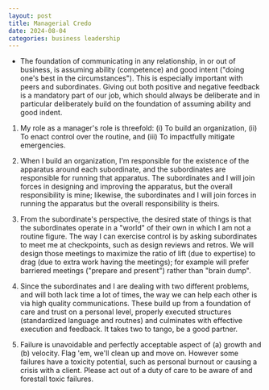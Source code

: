 ```yaml
---
layout: post
title: Managerial Credo
date: 2024-08-04
categories: business leadership
---
```


- The foundation of communicating in any relationship, in or out of business, is assuming ability (competence) and good intent ("doing one's best in the circumstances"). This is especially important with peers and subordinates. Giving out both positive and negative feedback is a mandatory part of our job, which should always be deliberate and in particular deliberately build on the foundation of assuming ability and good indent.

1. My role as a manager's role is threefold: (i) To build an organization, (ii) To enact control over the routine, and (iii) To impactfully mitigate emergencies.

2. When I build an organization, I'm responsible for the existence of the apparatus around each subordinate, and the subordinates are responsible for running that apparatus. The subordinates and I will join forces in designing and improving the apparatus, but the overall responsibility is mine; likewise, the subordinates and I will join forces in running the apparatus but the overall responsibility is theirs.

3. From the subordinate's perspective, the desired state of things is that the subordinates operate in a "world" of their own in which I am not a routine figure. The way I can exercise control is by asking subordinates to meet me at checkpoints, such as design reviews and retros. We will design those meetings to maximize the ratio of lift (due to expertise) to drag (due to extra work having the meetings); for example will prefer barriered meetings ("prepare and present") rather than "brain dump".

4. Since the subordinates and I are dealing with two different problems, and will both lack time a lot of times, the way we can help each other is via high quality communications. These build up from a foundation of care and trust on a personal level, properly executed structures (standardized language and routnes) and culminates with effective execution and feedback. It takes two to tango, be a good partner.
  
5. Failure is unavoidable and perfectly acceptable aspect of (a) growth and (b) velocity. Flag 'em, we'll clean up and move on. However some failures have a toxicity potential, such as personal burnout or causing a crisis with a client. Please act out of a duty of care to be aware of and forestall toxic failures.
